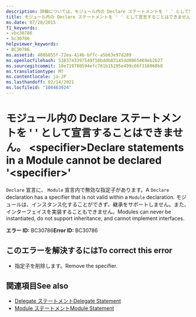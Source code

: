 ```yaml
---
description: 詳細については、モジュール内の Declare ステートメントを ' ' として宣言することはできません。 <specifier>
title: モジュール内の Declare ステートメントを ' ' として宣言することはできません。 <specifier>
ms.date: 07/20/2015
f1_keywords:
- vbc30786
- bc30786
helpviewer_keywords:
- BC30786
ms.assetid: 488b855f-72ea-414b-bffc-a5b63e97d289
ms.openlocfilehash: 5383743397549f58bddb831454d0065469eb2b27
ms.sourcegitcommit: 10e719780594efc781b15295e499c66f316068b8
ms.translationtype: MT
ms.contentlocale: ja-JP
ms.lasthandoff: 02/14/2021
ms.locfileid: "100463924"
---
```

# <a name="declare-statements-in-a-module-cannot-be-declared-specifier"></a><span data-ttu-id="04894-103">モジュール内の Declare ステートメントを ' ' として宣言することはできません。 \<specifier></span><span class="sxs-lookup"><span data-stu-id="04894-103">Declare statements in a Module cannot be declared '\<specifier>'</span></span>

<span data-ttu-id="04894-104">`Declare` 宣言に、 `Module` 宣言内で無効な指定子があります。</span><span class="sxs-lookup"><span data-stu-id="04894-104">A `Declare` declaration has a specifier that is not valid within a `Module` declaration.</span></span> <span data-ttu-id="04894-105">モジュールは、インスタンス化することができず、継承をサポートしません。また、インターフェイスを実装することもできません。</span><span class="sxs-lookup"><span data-stu-id="04894-105">Modules can never be instantiated, do not support inheritance, and cannot implement interfaces.</span></span>  
  
 <span data-ttu-id="04894-106">**エラー ID:** BC30786</span><span class="sxs-lookup"><span data-stu-id="04894-106">**Error ID:** BC30786</span></span>  
  
## <a name="to-correct-this-error"></a><span data-ttu-id="04894-107">このエラーを解決するには</span><span class="sxs-lookup"><span data-stu-id="04894-107">To correct this error</span></span>  
  
- <span data-ttu-id="04894-108">指定子を削除します。</span><span class="sxs-lookup"><span data-stu-id="04894-108">Remove the specifier.</span></span>  
  
## <a name="see-also"></a><span data-ttu-id="04894-109">関連項目</span><span class="sxs-lookup"><span data-stu-id="04894-109">See also</span></span>

- [<span data-ttu-id="04894-110">Delegate ステートメント</span><span class="sxs-lookup"><span data-stu-id="04894-110">Delegate Statement</span></span>](../language-reference/statements/delegate-statement.md)
- [<span data-ttu-id="04894-111">Module ステートメント</span><span class="sxs-lookup"><span data-stu-id="04894-111">Module Statement</span></span>](../language-reference/statements/module-statement.md)

